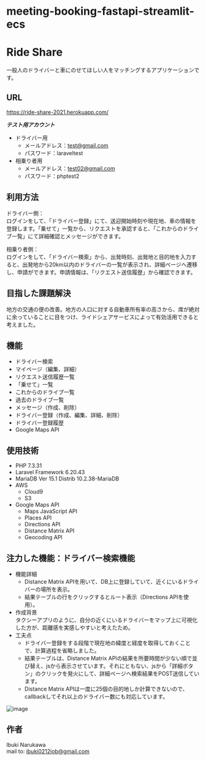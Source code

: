 # meeting-booking-fastapi-streamlit-ecs
# Ride Share
 
一般人のドライバーと車にのせてほしい人をマッチングするアプリケーションです。
 
## URL
https://ride-share-2021.herokuapp.com/
 
***テスト用アカウント***
- ドライバー用
    - メールアドレス：test@gmail.com  
    - パスワード：laraveltest
- 相乗り者用
    - メールアドレス：test02@gmail.com  
    - パスワード：phptest2
 
## 利用方法
ドライバー側：  
ログインをして、「ドライバー登録」にて、送迎開始時刻や現在地、車の情報を登録します。「乗せて」一覧から、リクエストを承認すると、「これからのドライブ一覧」にて詳細確認とメッセージができます。　

相乗り者側：  
ログインをして、「ドライバー検索」から、出発時刻、出発地と目的地を入力すると、出発地から20km以内のドライバーの一覧が表示され、詳細ページへ遷移し、申請ができます。申請情報は、「リクエスト送信履歴」から確認できます。

## 目指した課題解決

地方の交通の便の改善。地方の人口に対する自動車所有率の高さから、席が絶対に余っていることに目をつけ、ライドシェアサービスによって有効活用できると考えました。
 
## 機能
 
- ドライバー検索
- マイページ（編集、詳細）
- リクエスト送信履歴一覧
- 「乗せて」一覧
- これからのドライブ一覧
- 過去のドライブ一覧
- メッセージ（作成、削除）
- ドライバー登録（作成、編集、詳細、削除）
- ドライバー登録履歴
- Google Maps API

## 使用技術
 
- PHP 7.3.31
- Laravel Framework 6.20.43
- MariaDB  Ver 15.1 Distrib 10.2.38-MariaDB
- AWS
    - Cloud9
    - S3
- Google Maps API
    - Maps JavaScript API
    - Places API
    - Directions API
    - Distance Matrix API
    - Geocoding API

## 注力した機能：ドライバー検索機能

- 機能詳細 
    - Distance Matrix APIを用いて、DB上に登録していて、近くにいるドライバーの場所を表示。
    - 結果テーブルの行をクリックするとルート表示（Directions APIを使用）。
- 作成背景  
タクシーアプリのように、自分の近くにいるドライバーをマップ上に可視化した方が、距離感を実感しやすいと考えたため。
- 工夫点
    - ドライバー登録をする段階で現在地の緯度と経度を取得しておくことで、計算過程を省略しました。
    - 結果テーブルは、Distance Matrix APIの結果を所要時間が少ない順で並び替え、jsから表示させています。それにともない、jsから「詳細ボタン」のクリックを発火にして、詳細ページへ検索結果をPOST送信しています。
    - Distance Matrix APIは一度に25個の目的地しか計算できないので、callbackしてそれ以上のドライバー数にも対応しています。

![image](https://user-images.githubusercontent.com/92006553/148695162-5378309a-281c-412e-a8cb-8cfa5f51acd9.png)







## 作者
 
Ibuki Narukawa  
mail to: ibuki0212job@gmail.com
